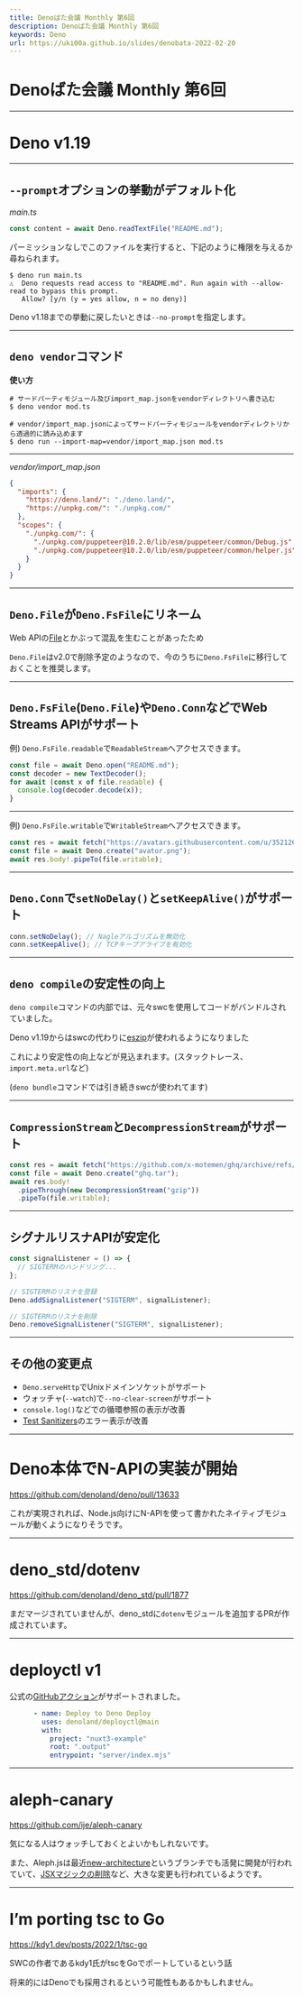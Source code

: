 ```yaml
---
title: Denoばた会議 Monthly 第6回
description: Denoばた会議 Monthly 第6回
keywords: Deno
url: https://uki00a.github.io/slides/denobata-2022-02-20
---
```


# Denoばた会議 Monthly 第6回

<!-- _class: lead -->

---

# Deno v1.19

<!-- _class: lead -->

---

## `--prompt`オプションの挙動がデフォルト化

*main.ts*

```ts
const content = await Deno.readTextFile("README.md");
```

パーミッションなしでこのファイルを実行すると、下記のように権限を与えるか尋ねられます。

```shell
$ deno run main.ts
⚠️  ️Deno requests read access to "README.md". Run again with --allow-read to bypass this prompt.
   Allow? [y/n (y = yes allow, n = no deny)]
```

Deno v1.18までの挙動に戻したいときは`--no-prompt`を指定します。

---

## `deno vendor`コマンド

**使い方**

```shell
# サードパーティモジュール及びimport_map.jsonをvendorディレクトリへ書き込む
$ deno vendor mod.ts

# vendor/import_map.jsonによってサードパーティモジュールをvendorディレクトリから透過的に読み込めます
$ deno run --import-map=vendor/import_map.json mod.ts
```

---

*vendor/import_map.json*

```json
{
  "imports": {
    "https://deno.land/": "./deno.land/",
    "https://unpkg.com/": "./unpkg.com/"
  },
  "scopes": {
    "./unpkg.com/": {
      "./unpkg.com/puppeteer@10.2.0/lib/esm/puppeteer/common/Debug.js": "./unpkg.com/puppeteer@10.2.0/lib/esm/puppeteer/common/Debug.js",
      "./unpkg.com/puppeteer@10.2.0/lib/esm/puppeteer/common/helper.js": "./unpkg.com/puppeteer@10.2.0/lib/esm/puppeteer/common/helper.js"
    }
  }
}
```

---

## `Deno.File`が`Deno.FsFile`にリネーム

Web APIの[File](https://developer.mozilla.org/en-US/docs/Web/API/File)とかぶって混乱を生むことがあったため

`Deno.File`はv2.0で削除予定のようなので、今のうちに`Deno.FsFile`に移行しておくことを推奨します。

---

## `Deno.FsFile`(`Deno.File`)や`Deno.Conn`などでWeb Streams APIがサポート

例) `Deno.FsFile.readable`で`ReadableStream`へアクセスできます。

```ts
const file = await Deno.open("README.md");
const decoder = new TextDecoder();
for await (const x of file.readable) {
  console.log(decoder.decode(x));
}
```

---

例) `Deno.FsFile.writable`で`WritableStream`へアクセスできます。

```ts
const res = await fetch("https://avatars.githubusercontent.com/u/35212662?v=4");
const file = await Deno.create("avator.png");
await res.body!.pipeTo(file.writable);
```

---

## `Deno.Conn`で`setNoDelay()`と`setKeepAlive()`がサポート

```ts
conn.setNoDelay(); // Nagleアルゴリズムを無効化
conn.setKeepAlive(); // TCPキープアライブを有効化
```

---

## `deno compile`の安定性の向上

`deno compile`コマンドの内部では、元々swcを使用してコードがバンドルされていました。

Deno v1.19からはswcの代わりに[eszip](https://github.com/denoland/eszip)が使われるようになりました

これにより安定性の向上などが見込まれます。(スタックトレース、`import.meta.url`など)

(`deno bundle`コマンドでは引き続きswcが使われてます)

---

## `CompressionStream`と`DecompressionStream`がサポート

```ts
const res = await fetch("https://github.com/x-motemen/ghq/archive/refs/tags/v1.2.1.tar.gz");
const file = await Deno.create("ghq.tar");
await res.body!
  .pipeThrough(new DecompressionStream("gzip"))
  .pipeTo(file.writable);
```

---

## シグナルリスナAPIが安定化

```ts
const signalListener = () => {
  // SIGTERMのハンドリング...
};

// SIGTERMのリスナを登録
Deno.addSignalListener("SIGTERM", signalListener);

// SIGTERMのリスナを削除
Deno.removeSignalListener("SIGTERM", signalListener);
```

---

## その他の変更点

- `Deno.serveHttp`でUnixドメインソケットがサポート
- ウォッチャ(`--watch`)で`--no-clear-screen`がサポート
- `console.log()`などでの循環参照の表示が改善
- [Test Sanitizers](https://deno.land/manual@v1.19.0/testing/sanitizers)のエラー表示が改善

---

# Deno本体でN-APIの実装が開始

https://github.com/denoland/deno/pull/13633

これが実現されれば、Node.js向けにN-APIを使って書かれたネイティブモジュールが動くようになりそうです。

---

# deno_std/dotenv

https://github.com/denoland/deno_std/pull/1877

まだマージされていませんが、deno_stdに`dotenv`モジュールを追加するPRが作成されています。

---

# deployctl v1

公式の[GitHubアクション](https://github.com/denoland/deployctl/tree/1.0.0/action)がサポートされました。

```yaml
      - name: Deploy to Deno Deploy
        uses: denoland/deployctl@main
        with:
          project: "nuxt3-example"
          root: ".output"
          entrypoint: "server/index.mjs"
```

---

# aleph-canary

https://github.com/ije/aleph-canary

気になる人はウォッチしておくとよいかもしれないです。

また、Aleph.jsは最近[new-architecture](https://github.com/alephjs/aleph.js/tree/new-architecture)というブランチでも活発に開発が行われていて、[JSXマジックの削除](https://github.com/alephjs/aleph.js/commit/49d4f546f286ba3bb977f827619ff62c12c41fa8)など、大きな変更も行われているようです。

---

# I’m porting tsc to Go

https://kdy1.dev/posts/2022/1/tsc-go

SWCの作者であるkdy1氏がtscをGoでポートしているという話

将来的にはDenoでも採用されるという可能性もあるかもしれません。

